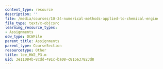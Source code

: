 ```yaml
---
content_type: resource
description: ''
file: /media/courses/10-34-numerical-methods-applied-to-chemical-engineering-fall-2015/3e11084b8cdd491cba08c816637823d8_lee_HW2_P3.m
file_type: text/x-objcsrc
learning_resource_types:
- Assignments
ocw_type: OCWFile
parent_title: Assignments
parent_type: CourseSection
resourcetype: Other
title: lee_HW2_P3.m
uid: 3e11084b-8cdd-491c-ba08-c816637823d8
---
```

